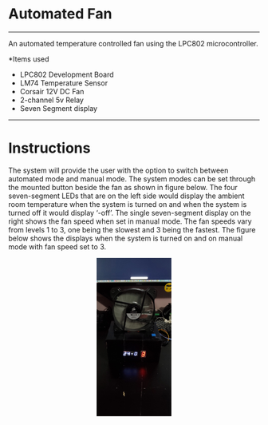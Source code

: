 # Automated Fan #
- - - -
An automated temperature controlled fan using the LPC802 microcontroller.

*Items used
  * LPC802 Development Board
  * LM74 Temperature Sensor
  * Corsair 12V DC Fan
  * 2-channel 5v Relay
  * Seven Segment display
  
- - - -
# Instructions # 
The system will provide the user with the option to switch between automated mode and
manual mode. The system modes can be set through the mounted button beside the fan as shown in figure below. The four seven-segment LEDs that are on the left side would display the ambient room temperature when the system is turned on and when the system is turned off it would display ‘-off’. The single seven-segment display on the right shows the fan speed when set in manual mode. The fan
speeds vary from levels 1 to 3, one being the slowest and 3 being the fastest. The figure below shows the displays
when the system is turned on and on manual mode with fan speed set to 3.




<p align="center">
  <img src="https://github.com/wmaneesh/AutomatedFan/blob/master/final_product.jpg" width="150"/>
</p>
